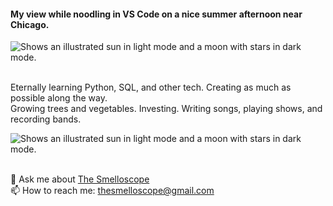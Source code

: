#### My view while noodling in VS Code on a nice summer afternoon near Chicago.


<picture>
  <source media="(prefers-color-scheme: dark)" srcset="https://facingwinter.com/misc2022/backyard_summer_2022_small.png">
  <source media="(prefers-color-scheme: light)" srcset="https://facingwinter.com/misc2022/backyard_summer_2022_small.png">
  <img alt="Shows an illustrated sun in light mode and a moon with stars in dark mode." src="https://facingwinter.com/misc2022/backyard_summer_2022_small.png">
</picture>
<br><br>

Eternally learning Python, SQL, and other tech. Creating as much as possible along the way.<br>
Growing trees and vegetables. Investing. Writing songs, playing shows, and recording bands.

<picture>
  <source media="(prefers-color-scheme: dark)" srcset="https://facingwinter.com/misc2022/smelloscope1.png">
  <source media="(prefers-color-scheme: light)" srcset="https://facingwinter.com/misc2022/smelloscope1.png">
  <img alt="Shows an illustrated sun in light mode and a moon with stars in dark mode." src="https://facingwinter.com/misc2022/smelloscope1.png">
</picture>
<br><br>

💬 Ask me about [The Smelloscope](https://github.com/JustinBirchard/smelloscope)<br>
📫 How to reach me: thesmelloscope@gmail.com

<!--

**JustinBirchard/JustinBirchard** is a ✨ _special_ ✨ repository because its `README.md` (this file) appears on your GitHub profile.

Here are some ideas to get you started:

- 🔭 I’m currently working on ...
- 🌱 I’m currently learning ...
- 👯 I’m looking to collaborate on ...
- 🤔 I’m looking for help with ...
- 💬 Ask me about ...
- 📫 How to reach me: ...
- 😄 Pronouns: ...
- ⚡ Fun fact: ...
-->
